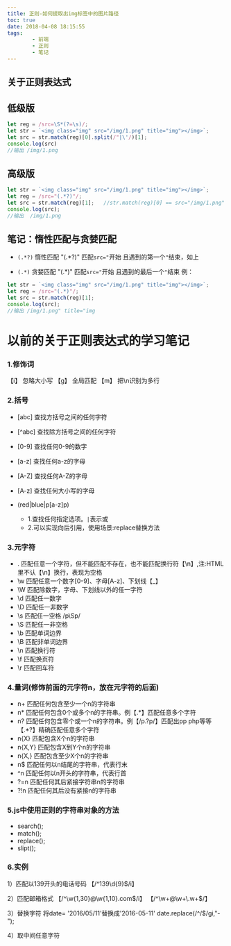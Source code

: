 ```yaml
---
title: 正则-如何提取出img标签中的图片路径
toc: true
date: 2018-04-08 18:15:55
tags:
        - 前端
        - 正则
        - 笔记
---
```

## 关于正则表达式
<!--more-->

## 低级版
```javascript
let reg = /src=\S*(?=\s)/;
let str = `<img class="img" src="/img/1.png" title="img"></img>`;
let src = str.match(reg)[0].split(/"|\'/)[1];
console.log(src)
//输出 /img/1.png
```
  
  
## 高级版  
```javascript
let str = `<img class="img" src="/img/1.png" title="img"></img>`;
let reg = /src="(.*?)"/;
let src = str.match(reg)[1];   //str.match(reg)[0] == src="/img/1.png"
console.log(src);
//输出  /img/1.png
```

## 笔记：惰性匹配与贪婪匹配

- `(.*?)`  惰性匹配
"(.*?)" 匹配`src="`开始 且遇到的第一个`"`结束，如上

- `(.*)`   贪婪匹配
"(.*)" 匹配`src="`开始 且遇到的最后一个`"`结束
例：
```javascript
let str = `<img class="img" src="/img/1.png" title="img"></img>`;
let reg = /src="(.*)"/;
let src = str.match(reg)[1];
console.log(src);
//输出 /img/1.png" title="img
```

# 以前的关于正则表达式的学习笔记
### 1.修饰词
 【i】   忽略大小写
 【g】   全局匹配
 【m】   把\n识别为多行
### 2.括号
- [abc]  查找方括号之间的任何字符
- [^abc] 查找除方括号之间的任何字符
- [0-9]  查找任何0-9的数字
- [a-z]  查找任何a-z的字母
- [A-Z]  查找任何A-Z的字母
- [A-z]  查找任何大小写的字母

- (red|blue|p[a-z]p)  
    + 1.查找任何指定选项。`|`表示或
    + 2.可以实现向后引用，使用场景:replace替换方法
               
### 3.元字符
+ .   匹配任意一个字符，但不能匹配不存在，也不能匹配换行符【\n】,注:HTML里不认【\n】换行，表现为空格
+ \w  匹配任意一个数字[0-9]、字母[A-z]、下划线【_】
+ \W  匹配除数字，字母、下划线以外的任一字符
+ \d  匹配任一数字
+ \D  匹配任一非数字
+ \s  匹配任一空格   /p\Sp/
+ \S  匹配任一非空格
+ \b  匹配单词边界
+ \B  匹配非单词边界
+ \n  匹配换行符
+ \f  匹配换页符
+ \r  匹配回车符

### 4.量词(修饰前面的元字符n，放在元字符的后面) 
+ n+    匹配任何包含至少一个n的字符串
+ n*    匹配任何包含0个或多个n的字符串。例【.*】匹配任意多个字符
+ n?    匹配任何包含零个或一个n的字符串。例【/p.?p/】匹配出pp php等等 【.*?】精确匹配任意多个字符
+ n{X}   匹配包含X个n的字符串
+ n{X,Y}  匹配包含X到Y个n的字符串  
+ n{X,}  匹配包含至少X个n的字符串 
+ n$    匹配任何以n结尾的字符串，代表行末
+ ^n    匹配任何以n开头的字符串，代表行首
+ ?=n    匹配任何其后紧接字符串n的字符串
+ ?!n    匹配任何其后没有紧接n的字符串
 
### 5.js中使用正则的字符串对象的方法
- search();
- match();
- replace();
- slipt();

### 6.实例
1）匹配以139开头的电话号码
  【/^139\d{9}$/i】
    
2）匹配邮箱格式
  【/^\w{1,30}@\w{1,10}\.com$/i】
  【/^\w+@\w+\.w+$/】
  
3）替换字符
将date= '2016/05/11'替换成'2016-05-11'
date.replace(/^\/$/gi,"-");

4）取中间任意字符



